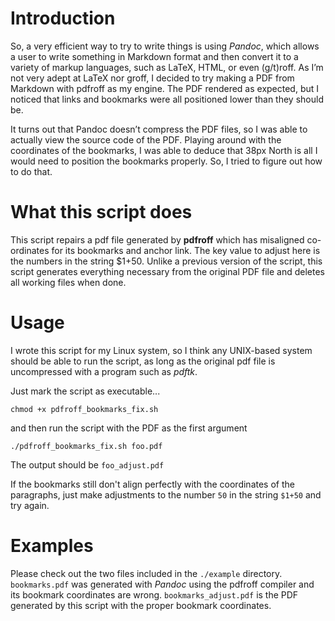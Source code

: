 # Introduction
So, a very efficient way to try to write things is using *Pandoc*, which allows a user to write something in Markdown format and then convert it to a variety of markup languages, such as LaTeX, HTML, or even (g/t)roff. As I’m not very adept at LaTeX nor groff, I decided to try making a PDF from Markdown with pdfroff as my engine. The PDF rendered as expected, but I noticed that links and bookmarks were all positioned lower than they should be.

It turns out that Pandoc doesn’t compress the PDF files, so I was able to actually view the source code of the PDF. Playing around with the coordinates of the bookmarks, I was able to deduce that 38px North is all I would need to position the bookmarks properly. So, I tried to figure out how to do that.
# What this script does
This script repairs a pdf file generated by **pdfroff** which has misaligned co-ordinates for its bookmarks and anchor link. The key value to adjust here is the numbers in the string $1+50. Unlike a previous version of the script, this script generates everything necessary from the original PDF file and deletes all working files when done.
# Usage
I wrote this script for my Linux system, so I think any UNIX-based system should be able to run the script, as long as the original pdf file is uncompressed with a program such as *pdftk*.

Just mark the script as executable...

`chmod +x pdfroff_bookmarks_fix.sh`

and then run the script with the PDF as the first argument

`./pdfroff_bookmarks_fix.sh foo.pdf`

The output should be `foo_adjust.pdf`

If the bookmarks still don't align perfectly with the coordinates of the paragraphs, just make adjustments to the number `50` in the string `$1+50` and try again.
# Examples
Please check out the two files included in the `./example` directory. `bookmarks.pdf` was generated with *Pandoc* using the pdfroff compiler and its bookmark coordinates are wrong. `bookmarks_adjust.pdf` is the PDF generated by this script with the proper bookmark coordinates.
